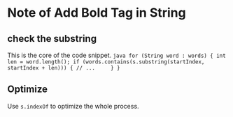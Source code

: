 # Note of Add Bold Tag in String
## check the substring
This is the core of the code snippet.
    ```java
        for (String word : words) {
            int len = word.length();
            if (words.contains(s.substring(startIndex, startIndex + len))) {
                // ...    
            }
        }
    ```
## Optimize
Use `s.indexOf` to optimize the whole process.